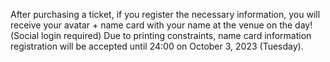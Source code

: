 After purchasing a ticket, if you register the necessary information, you will receive your avatar + name card with your name at the venue on the day! (Social login required) Due to printing constraints, name card information registration will be accepted until 24:00 on October 3, 2023 (Tuesday).
